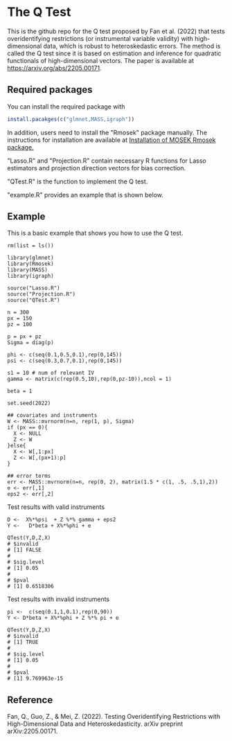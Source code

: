 # The Q Test 

This is the github repo for the Q test proposed by Fan et al. (2022) that tests overidentifying restrictions (or instrumental variable validity) with high-dimensional data, which is robust to heteroskedastic errors. The method is called the Q test since it is based on estimation and inference for quadratic functionals of high-dimensional vectors. The paper is available at https://arxiv.org/abs/2205.00171.

## Required packages 

You can install the required package with 

``` r
install.pacakges(c("glmnet,MASS,igraph"))
```
In addition, users need to install the "Rmosek" package manually. The instructions for installation are available at  [Installation of MOSEK Rmosek package.](https://docs.mosek.com/latest/rmosek/install-interface.html)


"Lasso.R" and "Projection.R" contain necessary R functions for Lasso estimators and projection direction vectors for bias correction. 

"QTest.R" is the function to implement the Q test.

"example.R" provides an example that is shown below.  


## Example

This is a basic example that shows you how to use the Q test. 

```{r example}
rm(list = ls())

library(glmnet)
library(Rmosek)
library(MASS)
library(igraph)

source("Lasso.R")
source("Projection.R")
source("QTest.R")

n = 300
px = 150
pz = 100 

p = px + pz
Sigma = diag(p)

phi <- c(seq(0.1,0.5,0.1),rep(0,145))
psi <- c(seq(0.3,0.7,0.1),rep(0,145))

s1 = 10 # num of relevant IV
gamma <- matrix(c(rep(0.5,10),rep(0,pz-10)),ncol = 1)

beta = 1 

set.seed(2022)

## covariates and instruments 
W <- MASS::mvrnorm(n=n, rep(1, p), Sigma)
if (px == 0){
  X <- NULL
  Z <- W
}else{
  X <- W[,1:px]
  Z <- W[,(px+1):p]
}

## error terms 
err <- MASS::mvrnorm(n=n, rep(0, 2), matrix(1.5 * c(1, .5, .5,1),2))
e <- err[,1]
eps2 <- err[,2]
```


Test results with valid instruments 
```{r}
D <-  X%*%psi  + Z %*% gamma + eps2
Y <-   D*beta + X%*%phi + e

QTest(Y,D,Z,X) 
# $invalid
# [1] FALSE
# 
# $sig.level
# [1] 0.05
# 
# $pval
# [1] 0.6518306
```


Test results with invalid instruments 
```{r}
pi <-  c(seq(0.1,1,0.1),rep(0,90))
Y <- D*beta + X%*%phi + Z %*% pi + e

QTest(Y,D,Z,X) 
# $invalid
# [1] TRUE
# 
# $sig.level
# [1] 0.05
# 
# $pval
# [1] 9.769963e-15
```

## Reference 

Fan, Q., Guo, Z., & Mei, Z. (2022). Testing Overidentifying Restrictions with High-Dimensional Data and Heteroskedasticity. arXiv preprint arXiv:2205.00171.
